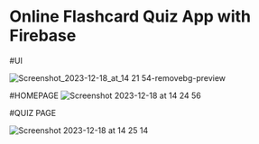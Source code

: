 # Online Flashcard Quiz App with Firebase

#UI


![Screenshot_2023-12-18_at_14 21 54-removebg-preview](https://github.com/bimalkaf/Android_QuizAppWithFirebase/assets/60041910/53b13a70-6087-409f-894d-c749f6f7d976)



#HOMEPAGE
![Screenshot 2023-12-18 at 14 24 56](https://github.com/bimalkaf/Android_QuizAppWithFirebase/assets/60041910/9986de9f-5cec-4ca0-8d13-962c11db2a5e)



#QUIZ PAGE

![Screenshot 2023-12-18 at 14 25 14](https://github.com/bimalkaf/Android_QuizAppWithFirebase/assets/60041910/d22f0d62-83ba-42a9-a7c3-4c19bd1e183a)
